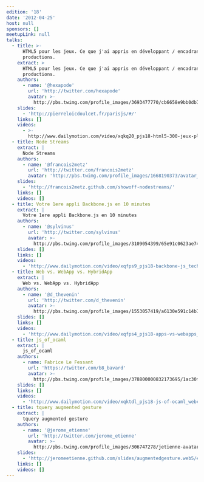 ```yaml
---
edition: '18'
date: '2012-04-25'
host: null
sponsors: []
meetupLink: null
talks:
  - title: >-
      HTML5 pour les jeux. Ce que j'ai appris en développant / encadrant 300
      productions.
    extract: >
      HTML5 pour les jeux. Ce que j'ai appris en développant / encadrant 300
      productions.
    authors:
      - name: '@hexapode'
        url: 'http://twitter.com/hexapode'
        avatar: >-
          http://pbs.twimg.com/profile_images/3693477770/cb6658e9bb0db709e768d82e91f05af3_bigger.jpeg
    slides:
      - 'http://pierreloicdoulcet.fr/parisjs/#/'
    links: []
    videos:
      - >-
        http://www.dailymotion.com/video/xqkq20_pjs18-html5-300-jeux-plus-tard_videogames
  - title: Node Streams
    extract: |
      Node Streams
    authors:
      - name: '@francois2metz'
        url: 'http://twitter.com/francois2metz'
        avatar: 'http://pbs.twimg.com/profile_images/1668190373/avatar_bigger.png'
    slides:
      - 'http://francois2metz.github.com/showoff-nodestreams/'
    links: []
    videos: []
  - title: Votre 1ere appli Backbone.js en 10 minutes
    extract: |
      Votre 1ere appli Backbone.js en 10 minutes
    authors:
      - name: '@sylvinus'
        url: 'http://twitter.com/sylvinus'
        avatar: >-
          http://pbs.twimg.com/profile_images/3109054399/65e91c0623ae740b3d8f91d4b86cc070_bigger.jpeg
    slides: []
    links: []
    videos:
      - 'http://www.dailymotion.com/video/xqfps9_pjs18-backbone-js_tech'
  - title: Web vs. WebApp vs. HybridApp
    extract: |
      Web vs. WebApp vs. HybridApp
    authors:
      - name: '@d_thevenin'
        url: 'http://twitter.com/d_thevenin'
        avatar: >-
          http://pbs.twimg.com/profile_images/1553057419/a6130e591c14b71ccd77e4b38ae02988_bigger.jpg
    slides: []
    links: []
    videos:
      - 'http://www.dailymotion.com/video/xqfps4_pjs18-apps-vs-webapps_tech'
  - title: js_of_ocaml
    extract: |
      js_of_ocaml
    authors:
      - name: Fabrice Le Fessant
        url: 'https://twitter.com/b8_bavard'
        avatar: >-
          http://pbs.twimg.com/profile_images/378800000832173695/1ac30f6ad50176c70eedecf89e02a98a_bigger.png
    slides: []
    links: []
    videos:
      - 'http://www.dailymotion.com/video/xqktdl_pjs18-js-of-ocaml_webcam'
  - title: tquery augmented gesture
    extract: |
      tquery augmented gesture
    authors:
      - name: '@jerome_etienne'
        url: 'http://twitter.com/jerome_etienne'
        avatar: >-
          http://pbs.twimg.com/profile_images/306747278/jetienne-avatar_bigger.jpg
    slides:
      - 'http://jeromeetienne.github.com/slides/augmentedgesture.web5/#1'
    links: []
    videos: []
---
```


